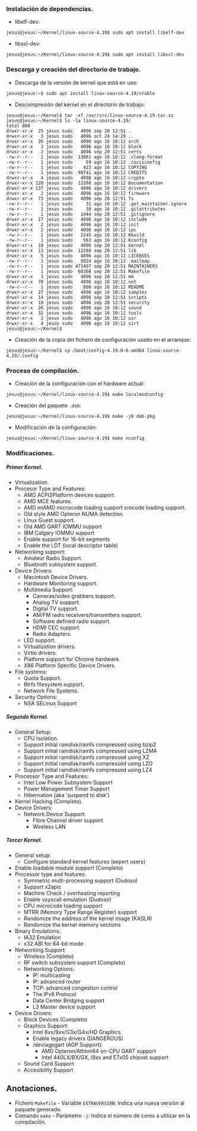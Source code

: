 ### Instalación de dependencias.
- libelf-dev:
~~~
jesus@jesus:~/Kernel/linux-source-4.19$ sudo apt install libelf-dev
~~~

- libssl-dev:
~~~
jesus@jesus:~/Kernel/linux-source-4.19$ sudo apt install libssl-dev
~~~

### Descarga y creación del directorio de trabajo.
- Descarga de la versión de kernel que está en uso:
~~~
jesus@jesus:~$ sudo apt install linux-source-4.19/stable
~~~

- Descompresión del kernel en el directorio de trabajo:
~~~
jesus@jesus:~/Kernel$ tar -xf /usr/src/linux-source-4.19.tar.xz
jesus@jesus:~/Kernel$ ls -la linux-source-4.19/
total 800
drwxr-xr-x  25 jesus sudo   4096 sep 20 12:51 .
drwxr-xr-x   3 jesus sudo   4096 oct 24 14:29 ..
drwxr-xr-x  26 jesus sudo   4096 ago 16 10:12 arch
drwxr-xr-x   3 jesus sudo   4096 ago 16 10:12 block
drwxr-xr-x   2 jesus sudo   4096 sep 20 12:51 certs
-rw-r--r--   1 jesus sudo  13061 ago 16 10:12 .clang-format
-rw-r--r--   1 jesus sudo     59 ago 16 10:12 .cocciconfig
-rw-r--r--   1 jesus sudo    423 ago 16 10:12 COPYING
-rw-r--r--   1 jesus sudo  98741 ago 16 10:12 CREDITS
drwxr-xr-x   4 jesus sudo   4096 ago 16 10:12 crypto
drwxr-xr-x 120 jesus sudo  12288 ago 16 10:12 Documentation
drwxr-xr-x 137 jesus sudo   4096 ago 16 10:12 drivers
drwxr-xr-x   2 jesus sudo   4096 ago 16 10:12 firmware
drwxr-xr-x  73 jesus sudo   4096 sep 20 12:51 fs
-rw-r--r--   1 jesus sudo     31 ago 16 10:12 .get_maintainer.ignore
-rw-r--r--   1 jesus sudo     30 ago 16 10:12 .gitattributes
-rw-r--r--   1 jesus sudo   1444 sep 20 12:51 .gitignore
drwxr-xr-x  27 jesus sudo   4096 ago 16 10:12 include
drwxr-xr-x   2 jesus sudo   4096 ago 16 10:12 init
drwxr-xr-x   2 jesus sudo   4096 ago 16 10:12 ipc
-rw-r--r--   1 jesus sudo   2245 ago 16 10:12 Kbuild
-rw-r--r--   1 jesus sudo    563 ago 16 10:12 Kconfig
drwxr-xr-x  18 jesus sudo   4096 sep 20 12:51 kernel
drwxr-xr-x  13 jesus sudo  12288 sep 20 12:51 lib
drwxr-xr-x   5 jesus sudo   4096 ago 16 10:12 LICENSES
-rw-r--r--   1 jesus sudo   9924 ago 16 10:12 .mailmap
-rw-r--r--   1 jesus sudo 471497 sep 20 12:51 MAINTAINERS
-rw-r--r--   1 jesus sudo  60368 sep 20 12:51 Makefile
drwxr-xr-x   3 jesus sudo   4096 sep 20 12:51 mm
drwxr-xr-x  70 jesus sudo   4096 ago 16 10:12 net
-rw-r--r--   1 jesus sudo    800 ago 16 10:12 README
drwxr-xr-x  27 jesus sudo   4096 ago 16 10:12 samples
drwxr-xr-x  14 jesus sudo   4096 sep 20 12:51 scripts
drwxr-xr-x  10 jesus sudo   4096 sep 20 12:51 security
drwxr-xr-x  26 jesus sudo   4096 ago 16 10:12 sound
drwxr-xr-x  32 jesus sudo   4096 ago 16 10:12 tools
drwxr-xr-x   2 jesus sudo   4096 ago 16 10:12 usr
drwxr-xr-x   4 jesus sudo   4096 ago 16 10:12 virt
jesus@jesus:~/Kernel$ 
~~~

- Creación de la copia del fichero de configuración usado en el arranque:
~~~
jesus@jesus:~/Kernel$ cp /boot/config-4.19.0-6-amd64 linux-source-4.19/.config
~~~

### Proceso de compilación.
- Creación de la configuración con el hardware actual:
~~~
jesus@jesus:~/Kernel/linux-source-4.19$ make localmodconfig
~~~

- Creación del paquete `.deb`:
~~~
jesus@jesus:~/Kernel/linux-source-4.19$ make -j6 deb-pkg
~~~

- Modificación de la configuración:
~~~
jesus@jesus:~/Kernel/linux-source-4.19$ make nconfig
~~~

### Modificaciones.
##### Primer Kernel.
- Virtualization.
- Procesor Type and Features:
	- AMD ACPI2Platform devices support.
	- AMD MCE features.
	- AMD miAMD microcode loading support crocode loading support.
	- Old style AMD Opteron NUMA detection.
	- Linux Guest support.
	- Old AMD GART IOMMU support
	- IBM Calgary IOMMU support
	- Enable support for 16-bit segments
	- Enable the LDT (local descriptor table)
- Networking support:
	- Amateur Radio Support.
	- Bluetooth subsystem support.
- Device Drivers:
	- Macintosh Device Drivers.
	- Hardware Monitoring support.
	- Multimedia Support:
		- Cameras/video grabbers support.
		- Analog TV support.
		- Digital TV support.
		- AM/FM radio receivers/transmitters support.
		- Software defined radio support.
		- HDMI CEC support.
		- Radio Adapters.
	- LED support.
	- Virtualization drivers.
	- Virtio drivers.
	- Platform support for Chrome hardware.
	- X86 Platform Specific Device Drivers.
- File systems:
	- Quota Support.
	- Btrfs filesystem support.
	- Network File Systems.
- Security Options:
	- NSA SELinux Support

##### Segundo Kernel.
- General Setup:
	- CPU Isolation.
	- Support initial ramdisk/ramfs compressed using bzip2
	- Support initial ramdisk/ramfs compressed using LZMA
	- Support initial ramdisk/ramfs compressed using XZ
	- Support initial ramdisk/ramfs compressed using LZO
	- Support initial ramdisk/ramfs compressed using LZ4
- Processor Type and Features:
	- Intel Low Power Subsystem Support
	- Power Management Timer Support
	- Hibernation (aka 'suspend to disk')
- Kernel Hacking (Completo).
- Device Drivers:
	- Network Device Support:
		- Fibre Channel driver support
		- Wireless LAN

##### Tercer Kernel.
- General setup:
	- Configure standard kernel features (expert users)
- Enable loadable module support (Completo)
- Processor type and features:
	- Symmetric multi-processing support (Dudoso)
	- Support x2apic
	- Machine Check / overheating reporting
	- Enable vsyscall emulation (Dudoso)
	- CPU microcode loading support
	- MTRR (Memory Type Range Register) support
	- Randomize the address of the kernel image (KASLR)
	- Randomize the kernel memory sections
- Binary Emulations:
	- IA32 Emulation
	- x32 ABI for 64-bit mode
- Networking Support:
	- Wireless (Completo)
	- RF switch subsystem support (Completo)
	- Networking Options:
		- IP: multicasting
		- IP: advanced router
		- TCP: advanced congestion control
		- The IPv6 Protocol
		- Data Center Bridging support
		- L3 Master device support
- Device Drivers:
	- Block Devices (Completo)
	- Graphics Support:
		-  Intel 8xx/9xx/G3x/G4x/HD Graphics
		-  Enable legacy drivers (DANGEROUS)
		-  /dev/agpgart (AGP Support):
			-  AMD Opteron/Athlon64 on-CPU GART support
			-  Intel 440LX/BX/GX, I8xx and E7x05 chipset support
	- Sound Card Support
	- Accesibility Support

## Anotaciones.
- Fichero `Makefile` - Variable `EXTRAVERSION`: Indica una nueva versión al paquete generado.
- Comando `make` - Parámetro `-j`: Indica el número de cores a utilizar en la compilación.
